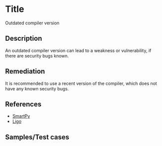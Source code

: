 # Title
Outdated compiler version

## Description
An outdated compiler version can lead to a weakness or vulnerability, if there are security bugs known.

## Remediation
It is recommended to use a recent version of the compiler, which does not have any known security bugs.

## References
- [SmartPy](https://smartpy.io/docs/releases/)
- [Ligo](https://gitlab.com/ligolang/ligo/-/releases)

## Samples/Test cases
